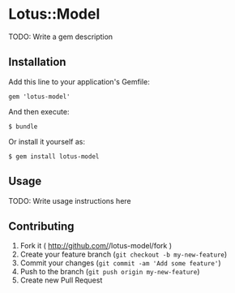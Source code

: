 # Lotus::Model

TODO: Write a gem description

## Installation

Add this line to your application's Gemfile:

    gem 'lotus-model'

And then execute:

    $ bundle

Or install it yourself as:

    $ gem install lotus-model

## Usage

TODO: Write usage instructions here

## Contributing

1. Fork it ( http://github.com/<my-github-username>/lotus-model/fork )
2. Create your feature branch (`git checkout -b my-new-feature`)
3. Commit your changes (`git commit -am 'Add some feature'`)
4. Push to the branch (`git push origin my-new-feature`)
5. Create new Pull Request
